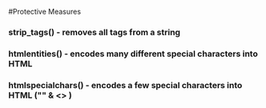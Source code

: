 #Protective Measures

### strip_tags() - removes all tags from a string
### htmlentities() - encodes many different special characters into HTML
### htmlspecialchars() - encodes a few special characters into HTML ("" & <> )
